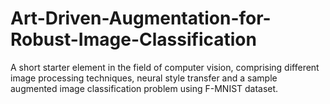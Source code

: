 # Art-Driven-Augmentation-for-Robust-Image-Classification
A short starter element in the field of computer vision, comprising different image processing techniques, neural style transfer and a sample augmented image classification problem using F-MNIST dataset.
